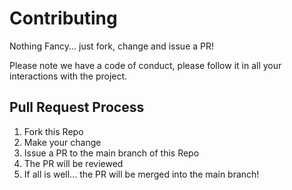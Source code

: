 # Contributing

Nothing Fancy... just fork, change and issue a PR!

Please note we have a code of conduct, please follow it in all your interactions with the project.

## Pull Request Process

1. Fork this Repo
2. Make your change
3. Issue a PR to the main branch of this Repo
4. The PR will be reviewed
5. If all is well... the PR will be merged into the main branch!
